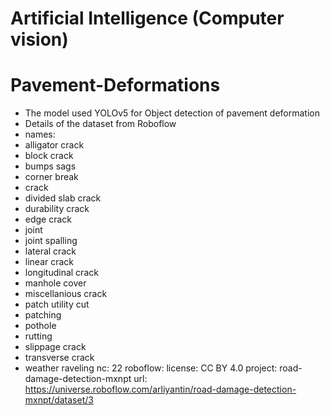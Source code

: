 # Artificial Intelligence (Computer vision)

# Pavement-Deformations

- The model used YOLOv5 for Object detection of pavement deformation
- Details of the dataset from Roboflow
-  names:
- alligator crack
- block crack
- bumps sags
- corner break
- crack
- divided slab crack
- durability crack
- edge crack
- joint
- joint spalling
- lateral crack
- linear crack
- longitudinal crack
- manhole cover
- miscellanious crack
- patch utility cut
- patching
- pothole
- rutting
- slippage crack
- transverse crack
- weather raveling
nc: 22
roboflow:
  license: CC BY 4.0
  project: road-damage-detection-mxnpt
  url: https://universe.roboflow.com/arliyantin/road-damage-detection-mxnpt/dataset/3
 
